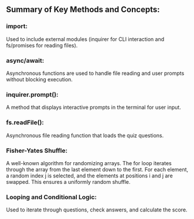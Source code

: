 ## Summary of Key Methods and Concepts:
### import:
 Used to include external modules (inquirer for CLI interaction and fs/promises for reading files).
### async/await:
 Asynchronous functions are used to handle file reading and user prompts without blocking execution.
### inquirer.prompt():
 A method that displays interactive prompts in the terminal for user input.
### fs.readFile():
 Asynchronous file reading function that loads the quiz questions.
### Fisher-Yates Shuffle:
 A well-known algorithm for randomizing arrays.
 The for loop iterates through the array from the last element down to the first.
For each element, a random index j is selected, and the elements at positions i and j are swapped.
This ensures a uniformly random shuffle.
### Looping and Conditional Logic:
 Used to iterate through questions, check answers, and calculate the score.


